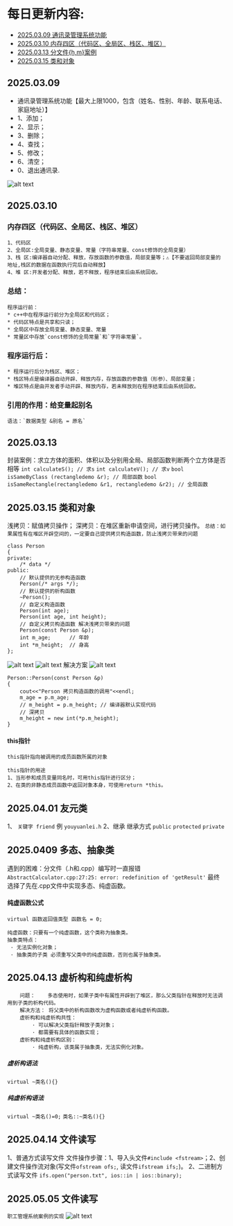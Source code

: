 # 每日更新内容:
* [2025.03.09 通讯录管理系统功能](#2025.03.09)
* [2025.03.10 内存四区（代码区、全局区、栈区、堆区）](#2025.03.10)
* [2025.03.13 分文件{h,m}案例](#2025.03.13)
* [2025.03.15 类和对象](#2025.03.15类和对象)


## 2025.03.09
 * 通讯录管理系统功能【最大上限1000，包含（姓名、性别、年龄、联系电话、家庭地址）】
 * 1、添加；
 * 2、显示；
 * 3、删除；
 * 4、查找；
 * 5、修改；
 * 6、清空；
 * 0、退出通讯录.

![alt text](image.png)

## 2025.03.10
### 内存四区（代码区、全局区、栈区、堆区）
    1、代码区
    2、全局区:全局变量、静态变量、常量（字符串常量、const修饰的全局变量）
    3、栈 区:编译器自动分配、释放，存放函数的参数值，局部变量等；⚠️【不要返回局部变量的地址,栈区的数据在函数执行完后自动释放】
    4、堆 区:开发者分配、释放，若不释放，程序结束后由系统回收。
    
### 总结：
    程序运行前：
    * c++中在程序运行前分为全局区和代码区；
    * 代码区特点是共享和只读；
    * 全局区中存放全局变量、静态变量、常量
    * 常量区中存放`const修饰的全局常量`和`字符串常量`。

### 程序运行后：
    * 程序运行后分为栈区、堆区；
    * 栈区特点是编译器自动开辟、释放内存，存放函数的参数值（形参）、局部变量；
    * 堆区特点是由开发者手动开辟、释放内存，若未释放则在程序结束后由系统回收。

### 引用的作用：给变量起别名
    语法：`数据类型 &别名 = 原名`

## 2025.03.13
封装案例：求立方体的面积、体积以及分别用全局、局部函数判断两个立方体是否相等
`int calculateS(); // 求s`
`int calculateV(); // 求v`
`bool isSameByClass (rectangledemo &r); // 局部函数`
`bool isSameRectangle(rectangledemo &r1, rectangledemo &r2); // 全局函数`

## 2025.03.15 类和对象

浅拷贝：赋值拷贝操作；
深拷贝：在堆区重新申请空间，进行拷贝操作。
`总结：如果属性有在堆区开辟空间的，一定要自己提供拷贝构造函数，防止浅拷贝带来的问题`

```
class Person
{
private:
    /* data */
public:
    // 默认提供的无参构造函数
    Person(/* args */);
    // 默认提供的析构函数
    ~Person();
    // 自定义构造函数
    Person(int age);
    Person(int age, int height);
    // 自定义拷贝构造函数 解决浅拷贝带来的问题
    Person(const Person &p);
    int m_age;      // 年龄
    int *m_height;  // 身高
};
```

![alt text](image-2.png)
![alt text](image-1.png)
解决方案
![alt text](image-3.png)
```
Person::Person(const Person &p)
{
    cout<<"Person 拷贝构造函数的调用"<<endl;
    m_age = p.m_age;
    // m_height = p.m_height; // 编译器默认实现代码
    // 深拷贝
    m_height = new int(*p.m_height);
}
```
#### this指针
`this指针指向被调用的成员函数所属的对象`
```
this指针的用途
1、当形参和成员变量同名时，可用this指针进行区分；
2、在类的非静态成员函数中返回对象本身，可使用return *this。
```

## 2025.04.01 友元类
1、 `关键字 friend` 例 `youyuanlei.h`
2、继承 继承方式 `public` `protected` `private`

## 2025.0409 多态、抽象类
遇到的困难：分文件（.h和.cpp）编写时一直报错
`AbstractCalculator.cpp:27:25: error: redefinition of 'getResult'`
最终选择了先在.cpp文件中实现多态、纯虚函数。

#### 纯虚函数公式
`virtual 函数返回值类型 函数名 = 0;`
```
纯虚函数：只要有一个纯虚函数，这个类称为抽象类。
抽象类特点：
 · 无法实例化对象；
 · 抽象类的子类 必须重写父类中的纯虚函数，否则也属于抽象类。
```
## 2025.04.13 虚析构和纯虚析构
```
    问题：    多态使用时，如果子类中有属性开辟到了堆区，那么父类指针在释放时无法调用到子类的析构代码。
    解决方法： 将父类中的析构函数改为虚构函数或者纯虚析构函数。
    虚析构和纯虚析构共性：
        · 可以解决父类指针释放子类对象；
        · 都需要有具体的函数实现；
    虚析构和纯虚析构区别：
        · 纯虚析构，该类属于抽象类，无法实例化对象。
```
##### 虚析构语法
`virtual ~类名(){}`
##### 纯虚析构语法
`virtual ~类名()=0;`
`类名::~类名(){}`
## 2025.04.14 文件读写
1、普通方式读写文件
文件操作步骤：1、导入头文件`#include <fstream>`；2、创建文件操作流对象(写文件`ofstream ofs;`, 读文件`ifstream ifs;`)。
2、二进制方式读写文件
`ifs.open("person.txt", ios::in | ios::binary);`
## 2025.05.05 文件读写
`职工管理系统案例的实现`
![alt text](image-4.png)